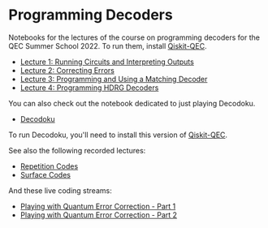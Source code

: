 # Programming Decoders

Notebooks for the lectures of the course on programming decoders for the QEC Summer School 2022. To run them, install [Qiskit-QEC](https://github.com/quantumjim/qiskit-qec-decodoku).

* [Lecture 1: Running Circuits and Interpreting Outputs](lecture-1.ipynb)
* [Lecture 2: Correcting Errors](lecture-2.ipynb)
* [Lecture 3: Programming and Using a Matching Decoder](lecture-3.ipynb)
* [Lecture 4: Programming HDRG Decoders](lecture-4.ipynb)

You can also check out the notebook dedicated to just playing Decodoku.

* [Decodoku](decodoku.ipynb)

To run Decodoku, you'll need to install this version of [Qiskit-QEC](https://github.com/quantumjim/qiskit-qec-decodoku).

See also the following recorded lectures:

* [Repetition Codes](https://www.youtube.com/watch?v=AuDfq7j_W7E)
* [Surface Codes](https://www.youtube.com/watch?v=IdZkxX-Qank)

And these live coding streams:

* [Playing with Quantum Error Correction - Part 1](https://www.youtube.com/watch?v=e-EaIs-Qr78&list=PLOFEBzvs-VvodTkP_rfrs3RWdeWE9aNRD&index=6)
* [Playing with Quantum Error Correction - Part 2](https://www.youtube.com/watch?v=Bzh7DSbCJJ0&list=PLOFEBzvs-VvodTkP_rfrs3RWdeWE9aNRD&index=7)

